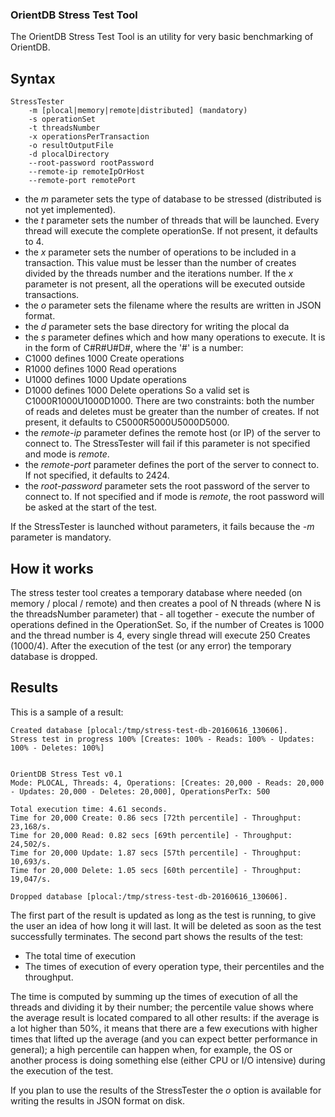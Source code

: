 ### OrientDB Stress Test Tool ###
The OrientDB Stress Test Tool is an utility for very basic benchmarking of OrientDB.

## Syntax
	StressTester
		-m [plocal|memory|remote|distributed] (mandatory)
		-s operationSet
		-t threadsNumber
		-x operationsPerTransaction
        -o resultOutputFile
        -d plocalDirectory
		--root-password rootPassword
		--remote-ip remoteIpOrHost
		--remote-port remotePort

* the _m_ parameter sets the type of database to be stressed (distributed is not yet implemented).
* the _t_ parameter sets the number of threads that will be launched. Every thread will execute the complete operationSe. If not present, it defaults to 4.
* the _x_ parameter sets the number of operations to be included in a transaction. This value must be lesser than the number of creates divided by the threads number and the iterations number. If the _x_ parameter is not present, all the operations will be executed outside transactions.
* the _o_ parameter sets the filename where the results are written in JSON format.
* the _d_ parameter sets the base directory for writing the plocal da 
* the _s_ parameter defines which and how many operations to execute. It is in the form of C#R#U#D#, where the '#' is a number:
 * C1000 defines 1000 Create operations
 * R1000 defines 1000 Read operations
 * U1000 defines 1000 Update operations
 * D1000 defines 1000 Delete operations
So a valid set is C1000R1000U1000D1000. 
There are two constraints: both the number of reads and deletes must be greater than the number of creates. 
If not present, it defaults to C5000R5000U5000D5000.
* the _remote-ip_ parameter defines the remote host (or IP) of the server to connect to. The StressTester will fail if this parameter is not specified and mode is _remote_.
* the _remote-port_ parameter defines the port of the server to connect to. If not specified, it defaults to 2424.
* the _root-password_ parameter sets the root password of the server to connect to. If not specified and if mode is _remote_, the root password will be asked at the start of the test.


If the StressTester is launched without parameters, it fails because the _-m_ parameter is mandatory.

## How it works
The stress tester tool creates a temporary database where needed (on memory / plocal / remote) and then creates a pool of N threads (where N is the threadsNumber parameter) that - all together - execute the number of operations defined in the OperationSet.
So, if the number of Creates is 1000 and the thread number is 4, every single thread will execute 250 Creates (1000/4).
After the execution of the test (or any error) the temporary database is dropped.

## Results
This is a sample of a result:

	Created database [plocal:/tmp/stress-test-db-20160616_130606].
	Stress test in progress 100% [Creates: 100% - Reads: 100% - Updates: 100% - Deletes: 100%]

                                                                                             
    OrientDB Stress Test v0.1
    Mode: PLOCAL, Threads: 4, Operations: [Creates: 20,000 - Reads: 20,000 - Updates: 20,000 - Deletes: 20,000], OperationsPerTx: 500

    Total execution time: 4.61 seconds.
    Time for 20,000 Create: 0.86 secs [72th percentile] - Throughput: 23,168/s.
    Time for 20,000 Read: 0.82 secs [69th percentile] - Throughput: 24,502/s.
    Time for 20,000 Update: 1.87 secs [57th percentile] - Throughput: 10,693/s.
    Time for 20,000 Delete: 1.05 secs [60th percentile] - Throughput: 19,047/s.

    Dropped database [plocal:/tmp/stress-test-db-20160616_130606].


The first part of the result is updated as long as the test is running, to give the user an idea of how long it will last. It will be deleted as soon as the test successfully terminates.
The second part shows the results of the test:
* The total time of execution
* The times of execution of every operation type, their percentiles and the throughput.


The time is computed by summing up the times of execution of all the threads and dividing it by their number; the percentile value shows where the average result is located compared to all other results: if the average is a lot higher than 50%, it means that there are a few executions with higher times that lifted up the average (and you can expect better performance in general); a high percentile can happen when, for example, the OS or another process is doing something else (either CPU or I/O intensive) during the execution of the test.


If you plan to use the results of the StressTester the _o_ option is available for writing the results in JSON format on disk. 